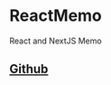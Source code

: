 # ReactMemo

React and NextJS Memo

## [Github](https://github.com/Kir93/ReactMemo/blob/master/Github.md)
